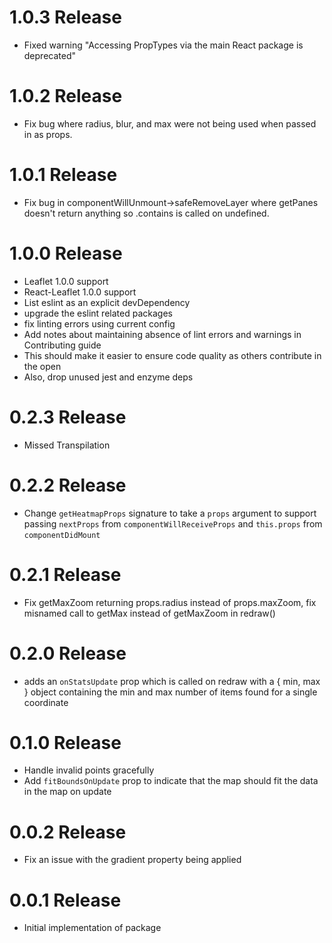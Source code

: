 # 1.0.3 Release
- Fixed warning "Accessing PropTypes via the main React package is deprecated"

# 1.0.2 Release
- Fix bug where radius, blur, and max were not being used when passed in as props.

# 1.0.1 Release
- Fix bug in componentWillUnmount->safeRemoveLayer where getPanes doesn't return anything so .contains is called on undefined. 

# 1.0.0 Release
- Leaflet 1.0.0 support
- React-Leaflet 1.0.0 support
- List eslint as an explicit devDependency
- upgrade the eslint related packages
- fix linting errors using current config
- Add notes about maintaining absence of lint errors and warnings in Contributing guide
- This should make it easier to ensure code quality as others contribute in the open
- Also, drop unused jest and enzyme deps

# 0.2.3 Release
- Missed Transpilation

# 0.2.2 Release
- Change `getHeatmapProps` signature to take a `props` argument to support passing `nextProps` from `componentWillReceiveProps` and `this.props` from `componentDidMount`

# 0.2.1 Release

- Fix getMaxZoom returning props.radius instead of props.maxZoom, fix misnamed call to getMax instead of getMaxZoom in redraw()

# 0.2.0 Release

- adds an `onStatsUpdate` prop which is called on redraw with a { min, max } object containing the min and max number of items found for a single coordinate

# 0.1.0 Release

- Handle invalid points gracefully
- Add `fitBoundsOnUpdate` prop to indicate that the map should fit the data in the map on update

# 0.0.2 Release

- Fix an issue with the gradient property being applied

# 0.0.1 Release

- Initial implementation of package

